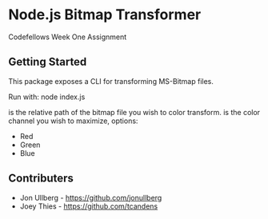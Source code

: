 Node.js Bitmap Transformer
==========================
Codefellows Week One Assignment

## Getting Started
This package exposes a CLI for transforming MS-Bitmap files.

Run with:
  node index.js <PATH> <COLOR>

<PATH> is the relative path of the bitmap file you wish to color transform.
<COLOR> is the color channel you wish to maximize, options:
- Red
- Green
- Blue

## Contributers
- Jon Ullberg - https://github.com/jonullberg
- Joey Thies - https://github.com/tcandens
